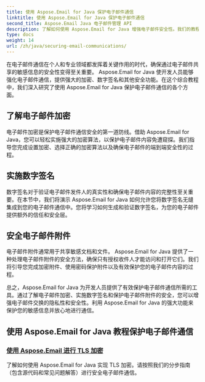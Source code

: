 ```yaml
---
title: 使用 Aspose.Email for Java 保护电子邮件通信
linktitle: 使用 Aspose.Email for Java 保护电子邮件通信
second_title: Aspose.Email Java 电子邮件管理 API
description: 了解如何使用 Aspose.Email for Java 增强电子邮件安全性。我们的教程涵盖加密、数字签名等安全电子邮件通信的内容。
type: docs
weight: 14
url: /zh/java/securing-email-communications/
---
```


在电子邮件通信在个人和专业领域都发挥着关键作用的时代，确保通过电子邮件共享的敏感信息的安全性变得至关重要。 Aspose.Email for Java 使开发人员能够强化电子邮件通信，提供强大的加密、数字签名和其他安全功能。在这个综合教程中，我们深入研究了使用 Aspose.Email for Java 保护电子邮件通信的各个方面。

## 了解电子邮件加密
电子邮件加密是保护电子邮件通信安全的第一道防线。借助 Aspose.Email for Java，您可以轻松实施强大的加密算法，以保护电子邮件内容免遭窥探。我们指导您完成设置加密、选择正确的加密算法以及确保电子邮件的端到端安全性的过程。

## 实施数字签名
数字签名对于验证电子邮件发件人的真实性和确保电子邮件内容的完整性至关重要。在本节中，我们将演示 Aspose.Email for Java 如何允许您将数字签名无缝集成到您的电子邮件通信中。您将学习如何生成和验证数字签名，为您的电子邮件提供额外的信任和安全层。

## 安全电子邮件附件
电子邮件附件通常用于共享敏感文档和文件。 Aspose.Email for Java 提供了一种处理电子邮件附件的安全方法，确保只有授权收件人才能访问和打开它们。我们将引导您完成加密附件、使用密码保护附件以及有效保护您的电子邮件内容的过程。

总之，Aspose.Email for Java 为开发人员提供了有效保护电子邮件通信所需的工具。通过了解电子邮件加密、实施数字签名和保护电子邮件附件的安全，您可以增强电子邮件交换的隐私性和安全性。利用 Aspose.Email for Java 的强大功能来保护您的敏感信息并放心地进行通信。

## 使用 Aspose.Email for Java 教程保护电子邮件通信
### [使用 Aspose.Email 进行 TLS 加密](./tls-encryption/)
了解如何使用 Aspose.Email for Java 实现 TLS 加密。请按照我们的分步指南（包含源代码和常见问题解答）进行安全电子邮件通信。